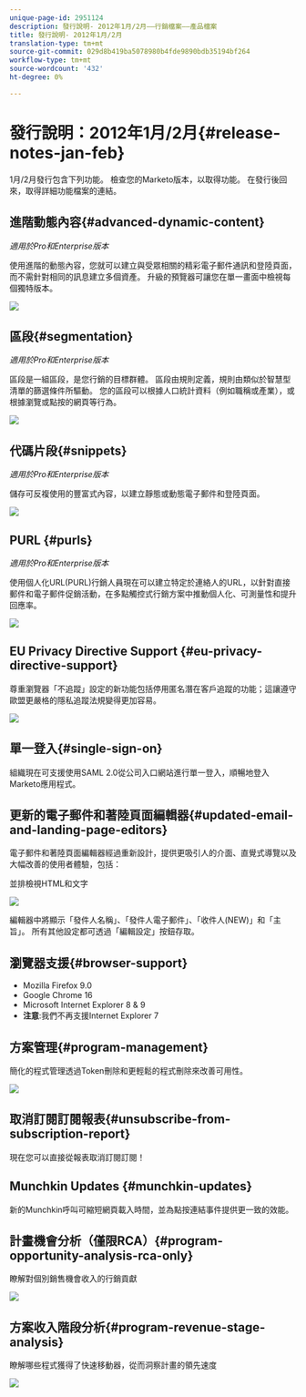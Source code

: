 ```yaml
---
unique-page-id: 2951124
description: 發行說明- 2012年1月/2月——行銷檔案——產品檔案
title: 發行說明- 2012年1月/2月
translation-type: tm+mt
source-git-commit: 029d8b419ba5078980b4fde9890bdb35194bf264
workflow-type: tm+mt
source-wordcount: '432'
ht-degree: 0%

---
```



# 發行說明：2012年1月/2月{#release-notes-jan-feb}

1月/2月發行包含下列功能。 檢查您的Marketo版本，以取得功能。 在發行後回來，取得詳細功能檔案的連結。

## 進階動態內容{#advanced-dynamic-content}

_適用於Pro和Enterprise版本_

使用進階的動態內容，您就可以建立與受眾相關的精彩電子郵件通訊和登陸頁面，而不需針對相同的訊息建立多個資產。 升級的預覽器可讓您在單一畫面中檢視每個獨特版本。

![](assets/image2014-9-23-9-3a50-3a27.png)

## 區段{#segmentation}

_適用於Pro和Enterprise版本_

區段是一組區段，是您行銷的目標群體。 區段由規則定義，規則由類似於智慧型清單的篩選條件所驅動。 您的區段可以根據人口統計資料（例如職稱或產業），或根據瀏覽或點按的網頁等行為。

![](assets/image2014-9-23-9-3a50-3a42.png)

## 代碼片段{#snippets}

_適用於Pro和Enterprise版本_

儲存可反複使用的豐富式內容，以建立靜態或動態電子郵件和登陸頁面。

![](assets/image2014-9-23-9-3a50-3a58.png)

## PURL {#purls}

_適用於Pro和Enterprise版本_

使用個人化URL(PURL)行銷人員現在可以建立特定於連絡人的URL，以針對直接郵件和電子郵件促銷活動，在多點觸控式行銷方案中推動個人化、可測量性和提升回應率。

![](assets/image2014-9-23-9-3a51-3a11.png)

## EU Privacy Directive Support {#eu-privacy-directive-support}

尊重瀏覽器「不追蹤」設定的新功能包括停用匿名潛在客戶追蹤的功能；這讓遵守歐盟更嚴格的隱私追蹤法規變得更加容易。

![](assets/image2014-9-23-9-3a51-3a32.png)

## 單一登入{#single-sign-on}

組織現在可支援使用SAML 2.0從公司入口網站進行單一登入，順暢地登入Marketo應用程式。

## 更新的電子郵件和著陸頁面編輯器{#updated-email-and-landing-page-editors}

電子郵件和著陸頁面編輯器經過重新設計，提供更吸引人的介面、直覺式導覽以及大幅改善的使用者體驗，包括：

並排檢視HTML和文字

![](assets/image2014-9-23-9-3a51-3a54.png)

編輯器中將顯示「發件人名稱」、「發件人電子郵件」、「收件人(NEW)」和「主旨」。 所有其他設定都可透過「編輯設定」按鈕存取。

## 瀏覽器支援{#browser-support}

* Mozilla Firefox 9.0
* Google Chrome 16
* Microsoft Internet Explorer 8 &amp; 9
* **注意**:我們不再支援Internet Explorer 7

## 方案管理{#program-management}

簡化的程式管理透過Token刪除和更輕鬆的程式刪除來改善可用性。

![](assets/image2014-9-23-9-3a52-3a11.png)

## 取消訂閱訂閱報表{#unsubscribe-from-subscription-report}

現在您可以直接從報表取消訂閱訂閱！

## Munchkin Updates {#munchkin-updates}

新的Munchkin呼叫可縮短網頁載入時間，並為點按連結事件提供更一致的效能。

## 計畫機會分析（僅限RCA）{#program-opportunity-analysis-rca-only}

瞭解對個別銷售機會收入的行銷貢獻

![](assets/image2014-9-23-9-3a52-3a30.png)

## 方案收入階段分析{#program-revenue-stage-analysis}

瞭解哪些程式獲得了快速移動器，從而洞察計畫的領先速度

![](assets/image2014-9-23-9-3a52-3a47.png)
